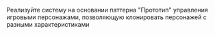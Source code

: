 Реализуйте систему на основании паттерна "Прототип" управления игровыми персонажами, позволяющую клонировать персонажей с разными характеристиками